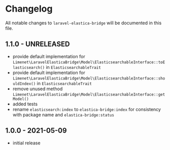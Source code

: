 # Changelog

All notable changes to `laravel-elastica-bridge` will be documented in this file.

## 1.1.0 - UNRELEASED

- provide default implementation for `Limenet\LaravelElasticaBridge\Model\ElasticsearchableInterface::toElasticsearch()` in `ElasticsearchableTrait`
- provide default implementation for `Limenet\LaravelElasticaBridge\Model\ElasticsearchableInterface::shouldIndex()` in `ElasticsearchableTrait`
- remove unused method `Limenet\LaravelElasticaBridge\Model\ElasticsearchableInterface::getModel()`
- added tests
- rename `elasticsearch:index` to  `elastica-bridge:index` for consistency with package name and  `elastica-bridge:status`

## 1.0.0 - 2021-05-09

- initial release
